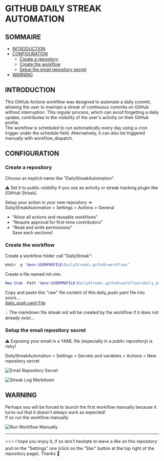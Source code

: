 # GITHUB DAILY STREAK AUTOMATION

## SOMMAIRE
- [INTRODUCTION](#introduction)
- [CONFIGURATION](#configuration)
  - [Create a repository](#create-a-repository)
  - [Create the workflow](#create-the-workflow)
  - [Setup the email repository secret](#setup-the-email-repository-secret)
- [WARNING](#warning)

## INTRODUCTION
This GitHub Actions workflow was designed to automate a daily commit, allowing the user to maintain a streak of continuous commits on GitHub without interruption. This regular process, which can avoid forgetting a daily update, contributes to the visibility of the user's activity on their GitHub profile.  
The workflow is scheduled to run automatically every day using a cron trigger under the schedule field. Alternatively, it can also be triggered manually with workflow_dispatch.  

## CONFIGURATION
### Create a repository
Choose an explicit name like "DailyStreakAutomation".  

⚠️ Set it to public visibility if you use an activity or streak tracking plugin like [GitHub Streak].  

Setup your action in your new repository =>  
DailyStreakAutomation > Settings > Actions > General  
- "Allow all actions and reusable workflows"
- "Require approval for first-time contributors"
- "Read and write permissions"  
Save each sections!

### Create the workflow
Create a workflow folder call "DailyStreak":
```powershell
mkdir -p "$env:USERPROFILE\DailyStreak\.github\workflows"
```
Create a file named init.vim:
```powershell
New-Item -Path "$env:USERPROFILE\DailyStreak\.github\workflows\daily_push.yaml" -ItemType File
```
Copy and paste this "raw" file content of this daily_push.yaml file into yours...  
[daily_push.yaml File](https://github.com/EmmanuelLefevre/DailyStreakAutomation/blob/main/.github/workflows/daily_push.yml)  

💡 The markdown file streak.md will be created by the workflow if it does not already exist...

### Setup the email repository secret
⚠️ Exposing your email in a YAML file (especially in a public repository) is risky!  

DailyStreakAutomation > Settings > Secrets and variables > Actions > New repository secret  

![Email Repository Secret](https://github.com/EmmanuelLefevre/Settings/blob/main/MarkdownImg/email_repository_secret.png)  

![Streak Log Markdown](https://github.com/EmmanuelLefevre/Settings/blob/main/MarkdownImg/streak_log_markdown.png)  

## WARNING
Perhaps you will be forced to launch the first workflow manually because it turns out that it doesn't always work as expected!  
If so run the workflow manually 

![Run Workflow Manually](https://github.com/EmmanuelLefevre/Settings/blob/main/MarkdownImg/streak_log_markdown.png)  

***

⭐⭐⭐ I hope you enjoy it, if so don't hesitate to leave a like on this repository and on the "Settings" one (click on the "Star" button at the top right of the repository page). Thanks 🤗
